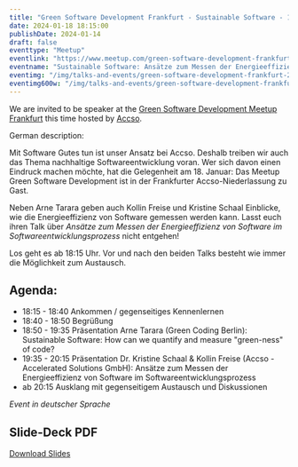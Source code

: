 ```yaml
---
title: "Green Software Development Frankfurt - Sustainable Software - 18.01.2024"
date: 2024-01-18 18:15:00
publishDate: 2024-01-14
draft: false
eventtype: "Meetup"
eventlink: "https://www.meetup.com/green-software-development-frankfurt/events/297639022/"
eventname: "Sustainable Software: Ansätze zum Messen der Energieeffizienz von Software"
eventimg: "/img/talks-and-events/green-software-development-frankfurt-2024-01-18.webp"
eventimg600w: "/img/talks-and-events/green-software-development-frankfurt-2024-01-18-2x.webp"
---
```


We are invited to be speaker at the [Green Software Development Meetup Frankfurt](https://www.meetup.com/green-software-development-frankfurt/) this time hosted by 
[Accso](https://accso.de/).

German description:


Mit Software Gutes tun ist unser Ansatz bei Accso. Deshalb treiben wir auch das Thema nachhaltige Softwareentwicklung voran.
Wer sich davon einen Eindruck machen möchte, hat die Gelegenheit am 18. Januar: Das Meetup Green Software Development ist in der Frankfurter Accso-Niederlassung zu Gast.
 
Neben Arne Tarara geben auch Kollin Freise und Kristine Schaal Einblicke, wie die Energieeffizienz von Software gemessen werden kann. Lasst euch ihren Talk über *Ansätze zum Messen der Energieeffizienz von Software im Softwareentwicklungsprozess* nicht entgehen! 
 
Los geht es ab 18:15 Uhr. Vor und nach den beiden Talks besteht wie immer die Möglichkeit zum Austausch.
 
## Agenda:

- 18:15 - 18:40 Ankommen / gegenseitiges Kennenlernen
- 18:40 - 18:50 Begrüßung
- 18:50 - 19:35 Präsentation Arne Tarara (Green Coding Berlin): Sustainable Software: How can we quantify and measure "green-ness" of code?
- 19:35 - 20:15 Präsentation Dr. Kristine Schaal & Kollin Freise (Accso - Accelerated Solutions GmbH): Ansätze zum Messen der Energieeffizienz von Software im Softwareentwicklungsprozess
- ab 20:15 Ausklang mit gegenseitigem Austausch und Diskussionen

*Event in deutscher Sprache*

## Slide-Deck PDF

[Download Slides](/slides/2024_01_18_Green-ness_of_code.pdf)


